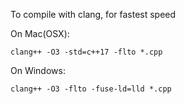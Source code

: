 To compile with clang, for fastest speed

On Mac(OSX):
```
clang++ -O3 -std=c++17 -flto *.cpp
```

On Windows:
```
clang++ -O3 -flto -fuse-ld=lld *.cpp
```
